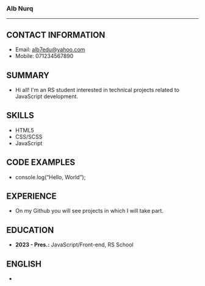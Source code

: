 ### Alb Nurq

---
## CONTACT INFORMATION
* Email: alb7edu@yahoo.com
* Mobile: 071234567890

## SUMMARY
* Hi all! I'm an RS student interested in technical projects related to JavaScript development.

## SKILLS
* HTML5
* CSS/SCSS
* JavaScript

## CODE EXAMPLES
* console.log(“Hello, World”);

## EXPERIENCE
* On my Github you will see projects in which I will take part.

## EDUCATION
* **2023 - Pres.:** JavaScript/Front-end, RS School

## ENGLISH
*
